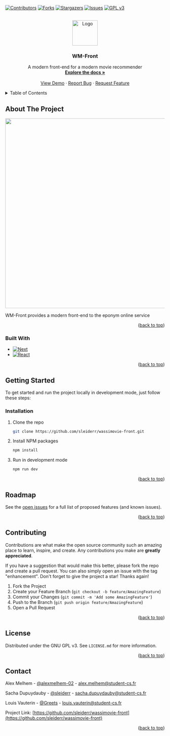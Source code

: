 <a name="readme-top"></a>
[![Contributors][contributors-shield]][contributors-url]
[![Forks][forks-shield]][forks-url]
[![Stargazers][stars-shield]][stars-url]
[![Issues][issues-shield]][issues-url]
[![GPL v3][license-shield]][license-url]



<br />
<div align="center">
  <a href="https://github.com/sleiderr/wassimovie-front">
    <img src="https://cdn-pop.viarezo.fr/static/wassimovie/logos/logo-small.png" alt="Logo" width="80" height="80">
  </a>

<h3 align="center">WM-Front</h3>

  <p align="center">
    A modern front-end for a modern movie recommender
    <br />
    <a href="https://github.com/sleiderr/wassimovie-front"><strong>Explore the docs »</strong></a>
    <br />
    <br />
    <a href="https://github.com/sleiderr/wassimovie-front">View Demo</a>
    ·
    <a href="https://github.com/sleiderr/wassimovie-front/issues">Report Bug</a>
    ·
    <a href="https://github.com/sleiderr/wassimovie-front/issues">Request Feature</a>
  </p>
</div>



<details>
  <summary>Table of Contents</summary>
  <ol>
    <li>
      <a href="#about-the-project">About The Project</a>
      <ul>
        <li><a href="#built-with">Built With</a></li>
      </ul>
    </li>
    <li>
      <a href="#getting-started">Getting Started</a>
      <ul>
        <li><a href="#installation">Installation</a></li>
      </ul>
    </li>
    <li><a href="#roadmap">Roadmap</a></li>
    <li><a href="#contributing">Contributing</a></li>
    <li><a href="#license">License</a></li>
    <li><a href="#contact">Contact</a></li>
  </ol>
</details>



<!-- ABOUT THE PROJECT -->
## About The Project

<img src="images/screenshot.png" width="800" height="600">

WM-Front provides a modern front-end to the eponym online service

<p align="right">(<a href="#readme-top">back to top</a>)</p>



### Built With

* [![Next][Next.js]][Next-url]
* [![React][React.js]][React-url]

<p align="right">(<a href="#readme-top">back to top</a>)</p>



<!-- GETTING STARTED -->
## Getting Started

To get started and run the project locally in development mode, just follow these steps:


### Installation

1. Clone the repo
   ```sh
   git clone https://github.com/sleiderr/wassimovie-front.git
   ```
2. Install NPM packages
   ```sh
   npm install
   ```
3. Run in development mode
   ```sh
   npm run dev
   ```

<p align="right">(<a href="#readme-top">back to top</a>)</p>



<!-- ROADMAP -->
## Roadmap

See the [open issues](https://github.com/sleiderr/wassimovie-front/issues) for a full list of proposed features (and known issues).

<p align="right">(<a href="#readme-top">back to top</a>)</p>



<!-- CONTRIBUTING -->
## Contributing

Contributions are what make the open source community such an amazing place to learn, inspire, and create. Any contributions you make are **greatly appreciated**.

If you have a suggestion that would make this better, please fork the repo and create a pull request. You can also simply open an issue with the tag "enhancement".
Don't forget to give the project a star! Thanks again!

1. Fork the Project
2. Create your Feature Branch (`git checkout -b feature/AmazingFeature`)
3. Commit your Changes (`git commit -m 'Add some AmazingFeature'`)
4. Push to the Branch (`git push origin feature/AmazingFeature`)
5. Open a Pull Request

<p align="right">(<a href="#readme-top">back to top</a>)</p>



<!-- LICENSE -->
## License

Distributed under the GNU GPL v3. See `LICENSE.md` for more information.

<p align="right">(<a href="#readme-top">back to top</a>)</p>



<!-- CONTACT -->
## Contact

Alex Melhem - [@alexmelhem-02](https://github.com/alexmelhem-02) - alex.melhem@student-cs.fr

Sacha Dupuydauby - [@sleiderr](https://github.com/sleiderr) - sacha.dupuydauby@student-cs.fr

Louis Vauterin - [@Greets](https://github.com/Louis-Vauterin) - louis.vauterin@student-cs.fr

Project Link: [https://github.com/sleiderr/wassimovie-front](https://github.com/sleiderr/wassimovie-front)

<p align="right">(<a href="#readme-top">back to top</a>)</p>



[contributors-shield]: https://img.shields.io/github/contributors/sleiderr/wassimovie-front.svg?style=for-the-badge
[contributors-url]: https://github.com/sleiderr/wassimovie-front/graphs/contributors
[forks-shield]: https://img.shields.io/github/forks/sleiderr/wassimovie-front.svg?style=for-the-badge
[forks-url]: https://github.com/sleiderr/wassimovie-front/network/members
[stars-shield]: https://img.shields.io/github/stars/sleiderr/wassimovie-front.svg?style=for-the-badge
[stars-url]: https://github.com/sleiderr/wassimovie-front/stargazers
[issues-shield]: https://img.shields.io/github/issues/sleiderr/wassimovie-front.svg?style=for-the-badge
[issues-url]: https://github.com/sleiderr/wassimovie-front/issues
[license-shield]: https://img.shields.io/github/license/sleiderr/wassimovie-front.svg?style=for-the-badge
[license-url]: https://github.com/sleiderr/wassimovie-front/blob/master/LICENSE.txt
[Next.js]: https://img.shields.io/badge/next.js-000000?style=for-the-badge&logo=nextdotjs&logoColor=white
[Next-url]: https://nextjs.org/
[React.js]: https://img.shields.io/badge/React-20232A?style=for-the-badge&logo=react&logoColor=61DAFB
[React-url]: https://reactjs.org/
